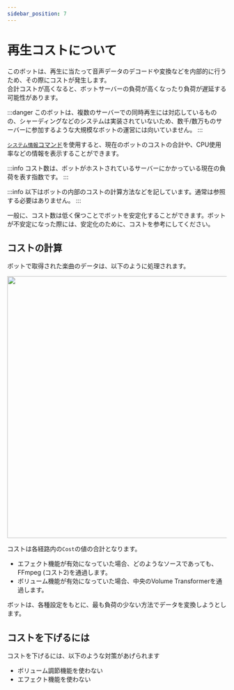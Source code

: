 ```yaml
---
sidebar_position: 7
---
```

# 再生コストについて
このボットは、再生に当たって音声データのデコードや変換などを内部的に行うため、その際にコストが発生します。  
合計コストが高くなると、ボットサーバーの負荷が高くなったり負荷が遅延する可能性があります。  

:::danger
このボットは、複数のサーバーでの同時再生には対応しているものの、シャーディングなどのシステムは実装されていないため、数千/数万ものサーバーに参加するような大規模なボットの運営には向いていません。
:::

[`システム情報`コマンド](../guide/commands/log.md)を使用すると、現在のボットのコストの合計や、CPU使用率などの情報を表示することができます。  

:::info
コスト数は、ボットがホストされているサーバーにかかっている現在の負荷を表す指数です。
:::

:::info
以下はボットの内部のコストの計算方法などを記しています。通常は参照する必要はありません。
:::

一般に、コスト数は低く保つことでボットを安定化することができます。ボットが不安定になった際には、安定化のために、コストを参考にしてください。

## コストの計算
ボットで取得された楽曲のデータは、以下のように処理されます。

<img src="https://cdn.discordapp.com/attachments/928878872659894292/1073517548513021982/play-cost-graph.jpg" width="600" />

コストは各経路内の`Cost`の値の合計となります。  

- エフェクト機能が有効になっていた場合、どのようなソースであっても、FFmpeg (コスト2)を通過します。
- ボリューム機能が有効になっていた場合、中央のVolume Transformerを通過します。

ボットは、各種設定をもとに、最も負荷の少ない方法でデータを変換しようとします。

## コストを下げるには
コストを下げるには、以下のような対策があげられます
- ボリューム調節機能を使わない
- エフェクト機能を使わない
